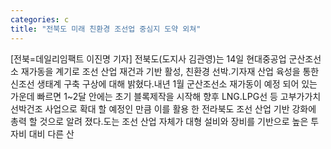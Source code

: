 ```yaml
---
categories: c
title: "전북도 미래 친환경 조선업 중심지 도약 외쳐"
---
```

[전북=데일리임팩트 이진명 기자] 전북도(도지사 김관영)는 14일 현대중공업 군산조선소 재가동을 계기로 조선 산업 재건과 기반 활성, 친환경 선박․기자재 산업 육성을 통한 신조선 생태계 구축 구상에 대해 밝혔다.내년 1월 군산조선소 재가동이 예정 되어 있는 가운데 빠르면 1~2달 안에는 초기 블록제작을 시작해 향후 LNG․LPG선 등 고부가가치 선박건조 사업으로 확대 할 예정인 만큼 이를 활용 한 전라북도 조선 산업 기반 강화에 총력 할 것으로 알려 졌다.도는 조선 산업 자체가 대형 설비와 장비를 기반으로 높은 투자비 대비 다른 산
